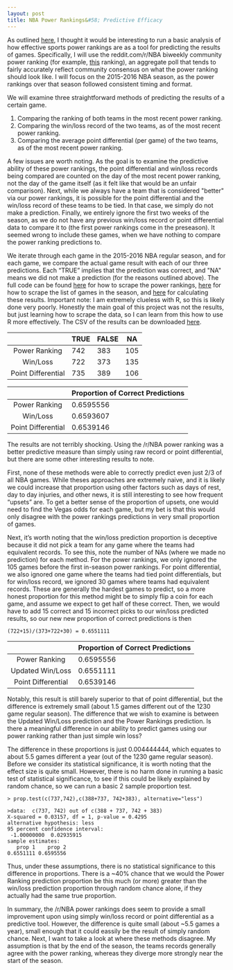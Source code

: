 ```yaml
---
layout: post
title: NBA Power Rankings&#58; Predictive Efficacy
---
```



As outlined [here](https://dylanpotteroconnell.github.io/NBAPowerRankings1/), I thought it would be interesting to run a basic analysis of how effective sports power rankings are as a tool for predicting the results of games. Specifically, I will use the reddit.com/r/NBA biweekly community power ranking (for example, [this](https://www.reddit.com/r/nba/comments/5bpkd6/official_rnba_power_rankings_1_110716/) ranking), an aggregate poll that tends to fairly accurately reflect community consensus on what the power ranking should look like. I will focus on the 2015-2016 NBA season, as the power rankings over that season followed consistent timing and format.

We will examine three straightforward methods of predicting the results of a certain game.

1. Comparing the ranking of both teams in the most recent power ranking.
2. Comparing the win/loss record of the two teams, as of the most recent power ranking.
3. Comparing the average point differential (per game) of the two teams, as of the most recent power ranking.

A few issues are worth noting. As the goal is to examine the predictive ability of these power rankings, the point differential and win/loss records being compared are counted on the day of the most recent power ranking, not the day of the game itself (as it felt like that would be an unfair comparison). Next, while we always have a team that is considered "better" via our power rankings,  it is possible for the point differential and the win/loss record of these teams to be tied. In that case, we simply do not make a prediction. Finally, we entirely ignore the first two weeks of the season, as we do not have any previous win/loss record or point differential data to compare it to (the first power rankings come in the preseason). It seemed wrong to include these games, when we have nothing to compare the power ranking predictions to.

We iterate through each game in the 2015-2016 NBA regular season, and for each game, we compare the actual game result with each of our three predictions. Each “TRUE” implies that the prediction was correct, and "NA" means we did not make a prediction (for the reasons outlined above). The full code can be found [here](https://github.com/dylanpotteroconnell/NBAPowerRankings/blob/master/PowerRankingsScraper.R) for how to scrape the power rankings, [here](https://github.com/dylanpotteroconnell/NBAPowerRankings/blob/master/NBA15-16SeasonScraper.R) for how to scrape the list of games in the season, and [here](https://github.com/dylanpotteroconnell/NBAPowerRankings/blob/master/NBAResultPredicting.R) for calculating these results. Important note: I am extremely clueless with R, so this is likely done very poorly. Honestly the main goal of this project was not the results, but just learning how to scrape the data, so I can learn from this how to use R more effectively. The CSV of the results can be downloaded [here](https://github.com/dylanpotteroconnell/NBAPowerRankings/blob/master/prediction-16season.csv).



|                    | TRUE | FALSE | NA  |
|:------------------:|------|-------|-----|
| Power Ranking      | 742  | 383   | 105 |
| Win/Loss           | 722  | 373   | 135 |
| Point Differential | 735  | 389   | 106 |

|                    | Proportion of Correct Predictions |
|:------------------:|-----------------------------------|
| Power Ranking      | 0.6595556                         |
| Win/Loss           | 0.6593607                         |
| Point Differential | 0.6539146                         |



The results are not terribly shocking. Using the /r/NBA power ranking was a better predictive measure than simply using raw record or point differential, but there are some other interesting results to note.

First, none of these methods were able to correctly predict even just 2/3 of all NBA games. While theses approaches are extremely naive, and it is likely we could increase that proportion using other factors such as days of rest, day to day injuries, and other news, it is still interesting to see how frequent “upsets” are. To get a better sense of the proportion of upsets, one would need to find the Vegas odds for each game, but my bet is that this would only disagree with the power rankings predictions in very small proportion of games.

Next, it’s worth noting that the win/loss prediction proportion is deceptive because it did not pick a team for any game where the teams had equivalent records. To see this, note the number of NAs (where we made no prediction) for each method. For the power rankings, we only ignored the 105 games before the first in-season power rankings. For point differential, we also ignored one game where the teams had tied point differentials, but for win/loss record, we ignored 30 games where teams had equivalent records. These are generally the hardest games to predict, so a more honest proportion for this method might be to simply flip a coin for each game, and assume we expect to get half of these correct. Then, we would have to add 15 correct and 15 incorrect picks to our win/loss predicted results, so our new new proportion of correct predictions is then

~~~~
(722+15)/(373+722+30) = 0.6551111 
~~~~

|                    | Proportion of Correct Predictions |
|:------------------:|-----------------------------------|
| Power Ranking      | 0.6595556                         |
| Updated Win/Loss   | 0.6551111                         |
| Point Differential | 0.6539146                         |


Notably, this result is still barely superior to that of point differential, but the difference is extremely small (about 1.5 games different out of the 1230 game regular season). The difference that we wish to examine is between the Updated Win/Loss prediction and the Power Rankings prediction. Is there a meaningful difference in our ability to predict games using our power  ranking rather than just simple win loss?

The difference in these proportions is just 0.004444444, which equates to about 5.5 games different a year (out of the 1230 game regular season). Before we consider its statistical significance, it is worth noting that the effect size is quite small. However, there is no harm done in running a basic test of statistical significance, to see if this could be likely explained by random chance, so we can run a basic 2 sample proportion test.

~~~~
> prop.test(c(737,742),c(388+737, 742+383), alternative="less")

>data:  c(737, 742) out of c(388 + 737, 742 + 383)
X-squared = 0.03157, df = 1, p-value = 0.4295
alternative hypothesis: less
95 percent confidence interval:
 -1.00000000  0.02935915
sample estimates:
   prop 1    prop 2 
0.6551111 0.6595556 
~~~~

Thus, under these assumptions, there is no statistical significance to this difference in proportions. There is a ~40% chance that we would the Power Ranking prediction proportion be this much (or more) greater than the win/loss prediction proportion through random chance alone, if they actually had the same true proportion.

In summary, the /r/NBA power rankings does seem to provide a small improvement upon using simply win/loss record or point differential as a predictive tool. However, the difference is quite small (about ~5.5 games a year), small enough that it could eassily be the result of simply random chance. Next, I want to take a look at where these methods disagree. My assumption is that by the end of the season, the teams records generally agree with the power ranking, whereas they diverge more strongly near the start of the season.
